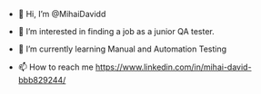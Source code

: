 - 👋 Hi, I’m @MihaiDavidd
- 👀 I’m interested in finding a job as a junior QA tester.
- 🌱 I’m currently learning Manual and Automation Testing

- 📫 How to reach me https://www.linkedin.com/in/mihai-david-bbb829244/


